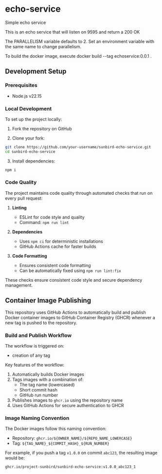 # echo-service
Simple echo service

This is an echo service that will listen on 9595 and return a 200 OK

The PARALLELISM variable defaults to 2. Set an environment variable with the same name to change parallelism.

To build the docker image, execute docker build --tag echoservice:0.0.1 .

## Development Setup

### Prerequisites
- Node.js v22.15

### Local Development
To set up the project locally:

1. Fork the repository on GitHub

2. Clone your fork:
```bash
git clone https://github.com/your-username/sunbird-echo-service.git
cd sunbird-echo-service
```

3. Install dependencies:
```bash
npm i
```

### Code Quality

The project maintains code quality through automated checks that run on every pull request:

1. **Linting**
   - ESLint for code style and quality
   - Command: `npm run lint`

2. **Dependencies**
   - Uses `npm ci` for deterministic installations
   - GitHub Actions cache for faster builds

3. **Code Formatting**
   - Ensures consistent code formatting
   - Can be automatically fixed using `npm run lint:fix`

These checks ensure consistent code style and secure dependency management.

## Container Image Publishing

This repository uses GitHub Actions to automatically build and publish Docker container images to GitHub Container Registry (GHCR) whenever a new tag is pushed to the repository.

### Build and Publish Workflow

The workflow is triggered on:
- creation of any tag

Key features of the workflow:
1. Automatically builds Docker images
2. Tags images with a combination of:
   - The tag name (lowercased)
   - Short commit hash
   - GitHub run number
3. Publishes images to `ghcr.io` using the repository name
4. Uses GitHub Actions for secure authentication to GHCR

### Image Naming Convention
The Docker images follow this naming convention:
- Repository: `ghcr.io/${OWNER_NAME}/${REPO_NAME_LOWERCASE}`
- Tag: `${TAG_NAME}_${COMMIT_HASH}_${RUN_NUMBER}`

For example, if you push a tag `v1.0.0` on commit `abc123`, the resulting image would be:
```
ghcr.io/project-sunbird/sunbird-echo-service:v1.0.0_abc123_1
```